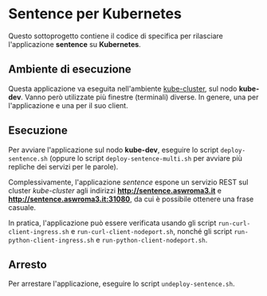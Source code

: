 # Sentence per Kubernetes

Questo sottoprogetto contiene il codice di specifica per rilasciare l'applicazione **sentence** su **Kubernetes**. 

## Ambiente di esecuzione 

Questa applicazione va eseguita nell'ambiente [kube-cluster](../../environments/kube-cluster/), sul nodo **kube-dev**. 
Vanno però utilizzate più finestre (terminali) diverse. In genere, una per l'applicazione e una per il suo client.  

## Esecuzione 

Per avviare l'applicazione sul nodo **kube-dev**, eseguire lo script `deploy-sentence.sh` 
(oppure lo script `deploy-sentence-multi.sh` per avviare più repliche dei servizi per le parole). 

Complessivamente, l'applicazione *sentence* espone un servizio REST sul cluster *kube-cluster* 
agli indirizzi **http://sentence.aswroma3.it** e **http://sentence.aswroma3.it:31080**, 
da cui è possibile ottenere una frase casuale.

In pratica, l'applicazione può essere verificata usando gli script `run-curl-client-ingress.sh` e `run-curl-client-nodeport.sh`, 
nonché gli script `run-python-client-ingress.sh` e `run-python-client-nodeport.sh`. 

## Arresto 

Per arrestare l'applicazione, eseguire lo script `undeploy-sentence.sh`.

